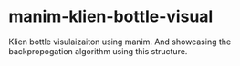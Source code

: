 # manim-klien-bottle-visual
Klien bottle visulaizaiton using manim. And showcasing the backpropogation algorithm using this structure.
